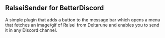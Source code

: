 ## RalseiSender for BetterDiscord

A simple plugin that adds a button to the message bar which opens a menu that fetches an image/gif of Ralsei from Deltarune and enables you to send it in any Discord channel.
